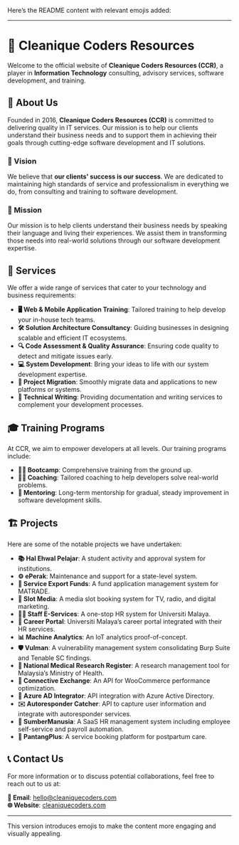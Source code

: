 Here’s the README content with relevant emojis added:

---

# 🚀 Cleanique Coders Resources

Welcome to the official website of **Cleanique Coders Resources (CCR)**, a player in **Information Technology** consulting, advisory services, software development, and training.

## 🏢 About Us

Founded in 2016, **Cleanique Coders Resources (CCR)** is committed to delivering quality in IT services. Our mission is to help our clients understand their business needs and to support them in achieving their goals through cutting-edge software development and IT solutions.

### 🌟 Vision

We believe that **our clients' success is our success**. We are dedicated to maintaining high standards of service and professionalism in everything we do, from consulting and training to software development.

### 🎯 Mission

Our mission is to help clients understand their business needs by speaking their language and living their experiences. We assist them in transforming those needs into real-world solutions through our software development expertise.

## 💼 Services

We offer a wide range of services that cater to your technology and business requirements:

- **🖥️ Web & Mobile Application Training**: Tailored training to help develop your in-house tech teams.
- **🛠️ Solution Architecture Consultancy**: Guiding businesses in designing scalable and efficient IT ecosystems.
- **🔍 Code Assessment & Quality Assurance**: Ensuring code quality to detect and mitigate issues early.
- **💻 System Development**: Bring your ideas to life with our system development expertise.
- **🚚 Project Migration**: Smoothly migrate data and applications to new platforms or systems.
- **📝 Technical Writing**: Providing documentation and writing services to complement your development processes.

## 🎓 Training Programs

At CCR, we aim to empower developers at all levels. Our training programs include:
- **👨‍🏫 Bootcamp**: Comprehensive training from the ground up.
- **🧑‍💻 Coaching**: Tailored coaching to help developers solve real-world problems.
- **🤝 Mentoring**: Long-term mentorship for gradual, steady improvement in software development skills.

## 🏗️ Projects

Here are some of the notable projects we have undertaken:

- **📚 Hal Ehwal Pelajar**: A student activity and approval system for institutions.
- **⚙️ ePerak**: Maintenance and support for a state-level system.
- **💼 Service Export Funds**: A fund application management system for MATRADE.
- **🎥 Slot Media**: A media slot booking system for TV, radio, and digital marketing.
- **👨‍💼 Staff E-Services**: A one-stop HR system for Universiti Malaya.
- **💼 Career Portal**: Universiti Malaya’s career portal integrated with their HR services.
- **📊 Machine Analytics**: An IoT analytics proof-of-concept.
- **🛡️ Vulman**: A vulnerability management system consolidating Burp Suite and Tenable SC findings.
- **🔬 National Medical Research Register**: A research management tool for Malaysia’s Ministry of Health.
- **🔗 Connective Exchange**: An API for WooCommerce performance optimization.
- **🔑 Azure AD Integrator**: API integration with Azure Active Directory.
- **✉️ Autoresponder Catcher**: API to capture user information and integrate with autoresponder services.
- **💼 SumberManusia**: A SaaS HR management system including employee self-service and payroll automation.
- **👶 PantangPlus**: A service booking platform for postpartum care.

## 📞 Contact Us

For more information or to discuss potential collaborations, feel free to reach out to us at:

**📧 Email**: hello@cleaniquecoders.com  
**🌐 Website**: [cleaniquecoders.com](https://cleaniquecoders.com)

---

This version introduces emojis to make the content more engaging and visually appealing.
